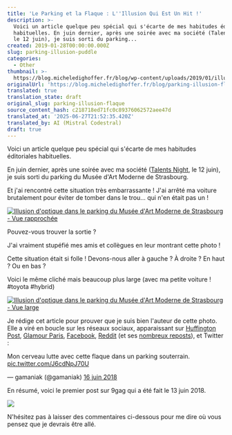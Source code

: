 ```yaml
---
title: 'Le Parking et la Flaque : L''Illusion Qui Est Un Hit !'
description: >-
  Voici un article quelque peu spécial qui s'écarte de mes habitudes éditoriales
  habituelles. En juin dernier, après une soirée avec ma société (Talents Night,
  le 12 juin), je suis sorti du parking...
created: 2019-01-28T00:00:00.000Z
slug: parking-illusion-puddle
categories:
  - Other
thumbnail: >-
  https://blog.micheledighoffer.fr/blog/wp-content/uploads/2019/01/illusion-parking-serre-MICHEL-EDIGHOFFER-e1548688108219-825x510.jpg
originalUrl: 'https://blog.micheledighoffer.fr/blog/parking-illusion-flaque/'
translated: true
translation_state: draft
original_slug: parking-illusion-flaque
source_content_hash: c218718ed71fc0c89376062572aee47d
translated_at: '2025-06-27T21:52:35.420Z'
translated_by: AI (Mistral Codestral)
draft: true
---
```


Voici un article quelque peu spécial qui s'écarte de mes habitudes éditoriales habituelles.

En juin dernier, après une soirée avec ma société ([Talents Night](https://www.altran.com/fr/fr/talents-nights-altran-rencontre-plus-de-1000-ingenieurs-juniors/), le 12 juin), je suis sorti du parking du Musée d'Art Moderne de Strasbourg.

Et j'ai rencontré cette situation très embarrassante ! J'ai arrêté ma voiture brutalement pour éviter de tomber dans le trou... qui n'en était pas un !

[![Illusion d'optique dans le parking du Musée d'Art Moderne de Strasbourg - Vue rapprochée](https://micheledighoffer.fr/blog/wp-content/uploads/2019/01/illusion-parking-serre-MICHEL-EDIGHOFFER-e1548688108219-728x400.jpg)](https://micheledighoffer.fr/blog/wp-content/uploads/2019/01/illusion-parking-serre-MICHEL-EDIGHOFFER-e1548688108219.jpg)

Pouvez-vous trouver la sortie ?

J'ai vraiment stupéfié mes amis et collègues en leur montrant cette photo !

Cette situation était si folle ! Devons-nous aller à gauche ? À droite ? En haut ? Ou en bas ?

Voici le même cliché mais beaucoup plus large (avec ma petite voiture ! #toyota #hybrid)

[![Illusion d'optique dans le parking du Musée d'Art Moderne de Strasbourg - Vue large](https://micheledighoffer.fr/blog/wp-content/uploads/2019/01/illusion-parking-large-MICHEL-EDIGHOFFER-800x400.jpg)](https://micheledighoffer.fr/blog/wp-content/uploads/2019/01/illusion-parking-large-MICHEL-EDIGHOFFER.jpg)

Je rédige cet article pour prouver que je suis bien l'auteur de cette photo. Elle a viré en boucle sur les réseaux sociaux, apparaissant sur [Huffington Post](https://www.huffingtonpost.fr/2018/06/18/cette-illusion-d-optique-va-vous-empecher-de-sortir-du-parking_a_23461536/), [Glamour Paris](https://www.glamourparis.com/culture/toutes-des-geeks/articles/illusion-doptique-internet-tente-desesperement-de-sortir-dun-parking/65446), [Facebook](https://www.facebook.com/MichelEdi/posts/10218489901462550), [Reddit](https://www.reddit.com/r/pics/comments/adteew/this_surreal_puddle_in_a_parking_garage/) (et ses [nombreux reposts](https://www.reddit.com/r/pics/comments/adteew/this_surreal_puddle_in_a_parking_garage/edk7paq/)), et Twitter :

Mon cerveau lutte avec cette flaque dans un parking souterrain. [pic.twitter.com/J6cdNpJ70U](https://t.co/J6cdNpJ70U)

— gamaniak (@gamaniak) [16 juin 2018](https://twitter.com/gamaniak/status/1008061532398342145?ref_src=twsrc%5Etfw)

En résumé, voici le premier post sur 9gag qui a été fait le 13 juin 2018.

[![](https://micheledighoffer.fr/blog/wp-content/uploads/2019/01/9gag-post-341x400.png)](https://9gag.com/gag/am7p0wX)

N'hésitez pas à laisser des commentaires ci-dessous pour me dire où vous pensez que je devrais être allé.
